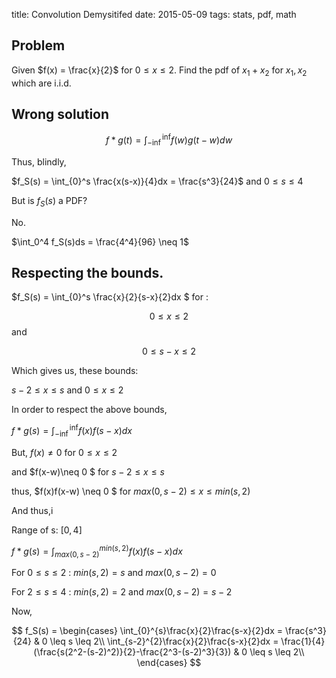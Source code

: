 title: Convolution Demysitifed
date: 2015-05-09
tags: stats, pdf, math

## Problem

Given $f(x) = \frac{x}{2}$ for $0 \leq x \leq 2$. Find the pdf of $x_1+x_2$
for $x_1,x_2$ which are i.i.d.

## Wrong solution


$$ 
f*g(t) = \int_{-\inf}^{\inf} f(w)g(t-w)dw
$$

Thus, blindly,

$f_S(s) = \int_{0}^s \frac{x(s-x)}{4}dx = \frac{s^3}{24}$ and $0 \leq s \leq 4$

But is $f_S(s)$ a PDF? 

No.

$\int_0^4 f_S(s)ds = \frac{4^4}{96} \neq 1$

## Respecting the bounds.

$f_S(s) = \int_{0}^s \frac{x}{2}{s-x}{2}dx $ for :

$$
0 \leq x \leq 2
$$
and

$$
0 \leq s-x \leq 2
$$

Which gives us, these bounds:

$s-2 \leq x \leq s$ and $0 \leq x \leq 2$

In order to respect the above bounds,

$f*g(s) = \int_{-\inf}^{\inf}f(x)f(s-x)dx$

But, $f(x) \neq 0$ for $0 \leq x \leq 2$

and $f(x-w)\neq 0 $ for $s-2 \leq x \leq s$

thus, $f(x)f(x-w) \neq 0 $ for $max(0,s-2) \leq x \leq min(s,2)$

And thus,i


Range of s: $[0,4]$


$f*g(s) = \int_{max(0,s-2)}^{min(s,2)}f(x)f(s-x)dx$

For $0 \leq s \leq 2$ :  $min(s,2)=s$ and $max(0,s-2)=0$

For $2 \leq s \leq 4$ : $min(s,2)=2$ and $max(0,s-2)=s-2$


Now,

$$
f_S(s) = \begin{cases}
\int_{0}^{s}\frac{x}{2}\frac{s-x}{2}dx = \frac{s^3}{24}  & 0 \leq s \leq 2\\
\int_{s-2}^{2}\frac{x}{2}\frac{s-x}{2}dx = \frac{1}{4}(\frac{s(2^2-(s-2)^2)}{2}-\frac{2^3-(s-2)^3}{3})  & 0 \leq s \leq 2\\
\end{cases}
$$
